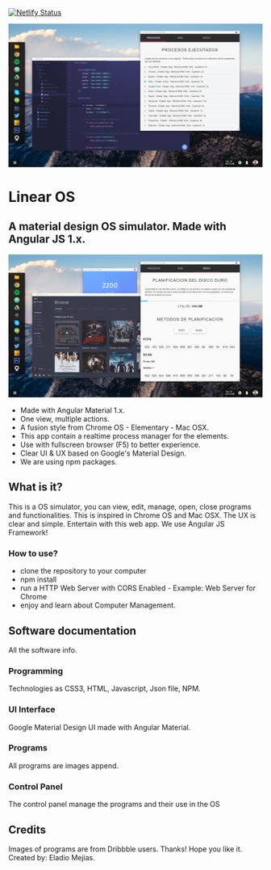 [![Netlify Status](https://api.netlify.com/api/v1/badges/cd0139ad-de95-4cfb-8f49-d2cbd85fa2aa/deploy-status)](https://app.netlify.com/sites/linear-os/deploys)

![alt tag](https://github.com/eladiomejias/LinearOS/blob/master/public/img/front/LinearOS.png)
# Linear OS

## A material design OS simulator. Made with Angular JS 1.x.

![alt tag](https://github.com/eladiomejias/LinearOS/blob/master/public/img/front/LinearOS2.png)

- Made with Angular Material 1.x.
- One view, multiple actions.
- A fusion style from Chrome OS - Elementary - Mac OSX.
- This app contain a realtime process manager for the elements.
- Use with fullscreen browser (F5) to better experience.
- Clear UI & UX based on Google's Material Design.
- We are using npm packages.


## What is it?

This is a OS simulator, you can view, edit, manage, open, close programs and functionalities. This is inspired in Chrome OS and Mac OSX.
The UX is clear and simple.
Entertain with this web app.
We use Angular JS Framework!

### How to use? 

- clone the repository to your computer
- npm install 
- run a HTTP Web Server with CORS Enabled - Example: Web Server for Chrome 
- enjoy and learn about Computer Management.

## Software documentation

All the software info.

### Programming

Technologies as CSS3, HTML, Javascript, Json file, NPM.

### UI Interface

Google Material Design UI made with Angular Material.

### Programs

All programs are images append.


### Control Panel

The control panel manage the programs and their use in the OS

## Credits

Images of programs are from Dribbble users. Thanks!
Hope you like it.
Created by: Eladio Mejias.


